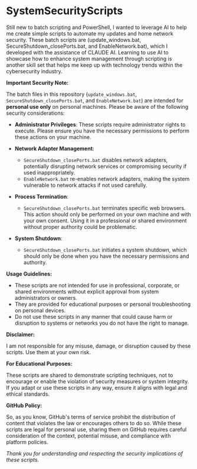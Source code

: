 # SystemSecurityScripts

Still new to batch scripting and PowerShell, I wanted to leverage AI to help me create simple scripts to automate my updates and home network security. These batch scripts are (update_windows.bat, SecureShutdown_closePorts.bat, and EnableNetwork.bat), which I developed with the assistance of CLAUDE AI. Learning to use AI to showcase how to enhance system management through scripting is another skill set that helps me keep up with technology trends within the cybersecurity industry. 

**Important Security Note:**

The batch files in this repository (`update_windows.bat`, `SecureShutdown_closePorts.bat`, and `EnableNetwork.bat`) are intended for **personal use only** on personal machines. Please be aware of the following security considerations:

- **Administrator Privileges**: These scripts require administrator rights to execute. Please ensure you have the necessary permissions to perform these actions on your machine.

- **Network Adapter Management**: 
  - `SecureShutdown_closePorts.bat` disables network adapters, potentially disrupting network services or compromising security if used inappropriately. 
  - `EnableNetwork.bat` re-enables network adapters, making the system vulnerable to network attacks if not used carefully. 

- **Process Termination**: 
  - `SecureShutdown_closePorts.bat` terminates specific web browsers. This action should only be performed on your own machine and with your own consent. Using it in a professional or shared environment without proper authority could be problematic.

- **System Shutdown**: 
  - `SecureShutdown_closePorts.bat` initiates a system shutdown, which should only be done when you have the necessary permissions and authority.

**Usage Guidelines:**

- These scripts are not intended for use in professional, corporate, or shared environments without explicit approval from system administrators or owners.
- They are provided for educational purposes or personal troubleshooting on personal devices.
- Do not use these scripts in any manner that could cause harm or disruption to systems or networks you do not have the right to manage.

**Disclaimer:**

I am not responsible for any misuse, damage, or disruption caused by these scripts. Use them at your own risk.


**For Educational Purposes:**

These scripts are shared to demonstrate scripting techniques, not to encourage or enable the violation of security measures or system integrity. If you adapt or use these scripts in any way, ensure it aligns with legal and ethical standards.

**GitHub Policy:**

So, as you know, GitHub's terms of service prohibit the distribution of content that violates the law or encourages others to do so. While these scripts are legal for personal use, sharing them on GitHub requires careful consideration of the context, potential misuse, and compliance with platform policies.

*Thank you for understanding and respecting the security implications of these scripts.*
